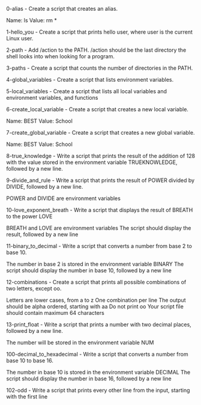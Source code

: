 0-alias - Create a script that creates an alias.

Name: ls
Value: rm *

1-hello_you - Create a script that prints hello user, where user is the current Linux user.

2-path - Add /action to the PATH. /action should be the last directory the shell looks into when looking for a program.

3-paths - Create a script that counts the number of directories in the PATH.

4-global_variables - Create a script that lists environment variables.

5-local_variables - Create a script that lists all local variables and environment variables, and functions

6-create_local_variable - Create a script that creates a new local variable.

Name: BEST
Value: School

7-create_global_variable - Create a script that creates a new global variable.

Name: BEST
Value: School

8-true_knowledge - Write a script that prints the result of the addition of 128 with the value stored in the environment variable TRUEKNOWLEDGE, followed by a new line.

9-divide_and_rule - Write a script that prints the result of POWER divided by DIVIDE, followed by a new line.

POWER and DIVIDE are environment variables

10-love_exponent_breath - Write a script that displays the result of BREATH to the power LOVE

BREATH and LOVE are environment variables
The script should display the result, followed by a new line


11-binary_to_decimal - Write a script that converts a number from base 2 to base 10.

The number in base 2 is stored in the environment variable BINARY
The script should display the number in base 10, followed by a new line

12-combinations - Create a script that prints all possible combinations of two letters, except oo.

Letters are lower cases, from a to z
One combination per line
The output should be alpha ordered, starting with aa
Do not print oo
Your script file should contain maximum 64 characters

13-print_float - Write a script that prints a number with two decimal places, followed by a new line.

The number will be stored in the environment variable NUM

100-decimal_to_hexadecimal - Write a script that converts a number from base 10 to base 16.

The number in base 10 is stored in the environment variable DECIMAL
The script should display the number in base 16, followed by a new line

102-odd - Write a script that prints every other line from the input, starting with the first line
